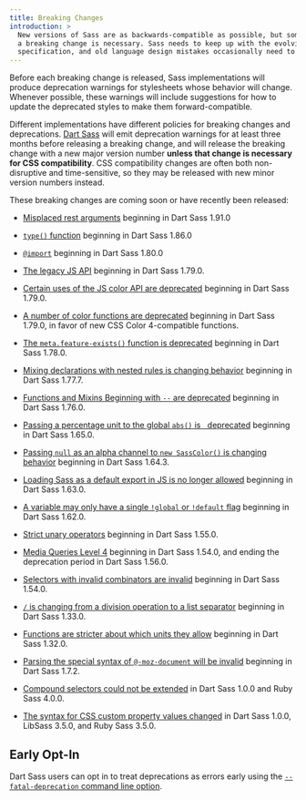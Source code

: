 ```yaml
---
title: Breaking Changes
introduction: >
  New versions of Sass are as backwards-compatible as possible, but sometimes
  a breaking change is necessary. Sass needs to keep up with the evolving CSS
  specification, and old language design mistakes occasionally need to be fixed.
---
```


Before each breaking change is released, Sass implementations will produce
deprecation warnings for stylesheets whose behavior will change. Whenever
possible, these warnings will include suggestions for how to update the
deprecated styles to make them forward-compatible.

Different implementations have different policies for breaking changes and
deprecations. [Dart Sass][] will emit deprecation warnings for at least three
months before releasing a breaking change, and will release the breaking change
with a new major version number **unless that change is necessary for CSS
compatibility**. CSS compatibility changes are often both non-disruptive and
time-sensitive, so they may be released with new minor version numbers instead.

[Dart Sass]: /dart-sass

These breaking changes are coming soon or have recently been released:

* [Misplaced rest arguments](/documentation/breaking-changes/misplaced-rest/)
  beginning in Dart Sass 1.91.0

* [`type()` function](/documentation/breaking-changes/type-function/) beginning in Dart
  Sass 1.86.0

* [`@import`](/documentation/breaking-changes/import/) beginning in Dart
  Sass 1.80.0

* [The legacy JS API](/documentation/breaking-changes/legacy-js-api/) beginning
  in Dart Sass 1.79.0.

* [Certain uses of the JS color API are
  deprecated](/documentation/breaking-changes/color-4-api/) beginning in Dart
  Sass 1.79.0.

* [A number of color functions are
  deprecated](/documentation/breaking-changes/color-functions/) beginning in
  Dart Sass 1.79.0, in favor of new CSS Color 4-compatible functions.

* [The `meta.feature-exists()` function is
  deprecated](/documentation/breaking-changes/feature-exists/) beginning in Dart
  Sass 1.78.0.

* [Mixing declarations with nested rules is changing
  behavior](/documentation/breaking-changes/mixed-decls/) beginning in Dart Sass
  1.77.7.

* [Functions and Mixins Beginning with `--` are
  deprecated](/documentation/breaking-changes/css-function-mixin/) beginning in Dart
  Sass 1.76.0.

* [Passing a percentage unit to the global `abs()` is
  deprecated](/documentation/breaking-changes/abs-percent/) beginning in Dart
  Sass 1.65.0.

* [Passing `null` as an alpha channel to `new SassColor()` is changing
  behavior](/documentation/breaking-changes/null-alpha) beginning in Dart
  Sass 1.64.3.

* [Loading Sass as a default export in JS is no longer
  allowed](/documentation/breaking-changes/default-export) beginning in Dart
  Sass 1.63.0.

* [A variable may only have a single `!global` or `!default`
  flag](/documentation/breaking-changes/duplicate-var-flags) beginning in Dart
  Sass 1.62.0.

* [Strict unary operators](/documentation/breaking-changes/strict-unary/)
  beginning in Dart Sass 1.55.0.

* [Media Queries Level 4](/documentation/breaking-changes/media-logic/) beginning in Dart
  Sass 1.54.0, and ending the deprecation period in Dart Sass 1.56.0.

* [Selectors with invalid combinators are
  invalid](/documentation/breaking-changes/bogus-combinators) beginning in Dart
  Sass 1.54.0.

* [`/` is changing from a division operation to a list
  separator](/documentation/breaking-changes/slash-div) beginning in Dart Sass
  1.33.0.

* [Functions are stricter about which units they
  allow](/documentation/breaking-changes/function-units) beginning in Dart Sass
  1.32.0.

* [Parsing the special syntax of `@-moz-document` will be
  invalid](/documentation/breaking-changes/moz-document) beginning in Dart Sass
  1.7.2.

* [Compound selectors could not be
  extended](/documentation/breaking-changes/extend-compound) in Dart Sass 1.0.0
  and Ruby Sass 4.0.0.

* [The syntax for CSS custom property values
  changed](/documentation/breaking-changes/css-vars) in Dart Sass 1.0.0, LibSass
  3.5.0, and Ruby Sass 3.5.0.

## Early Opt-In

Dart Sass users can opt in to treat deprecations as errors early using the
[`--fatal-deprecation` command line
option](/documentation/cli/dart-sass/#fatal-deprecation).
